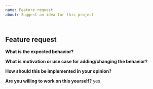 ```yaml
---
name: Feature request
about: Suggest an idea for this project

---
```


<!-- Please don't delete this template or we'll close your issue -->

## Feature request

**What is the expected behavior?**

**What is motivation or use case for adding/changing the behavior?**

**How should this be implemented in your opinion?**

**Are you willing to work on this yourself?**
yes
